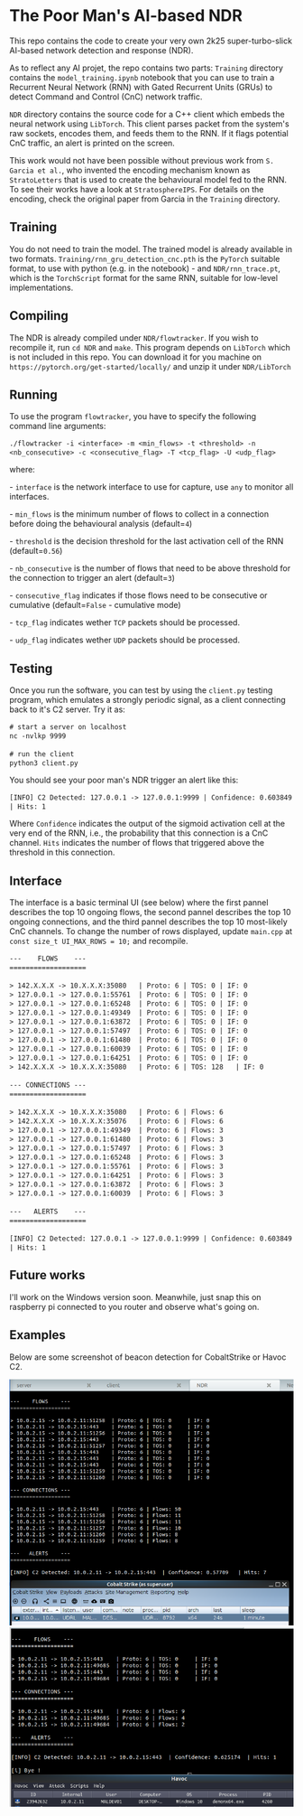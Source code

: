 # The Poor Man's AI-based NDR 

This repo contains the code to create your very own 2k25 super-turbo-slick AI-based network detection and response (NDR). 

As to reflect any AI projet, the repo contains two parts: `Training` directory contains the `model_training.ipynb` notebook that you can use to train a Recurrent Neural Network (RNN) with Gated Recurrent Units (GRUs) to detect Command and Control (CnC) network traffic.

`NDR` directory contains the source code for a C++ client which embeds the neural network using `LibTorch`. This client parses packet from the system's raw sockets, encodes them, and feeds them to the RNN. If it flags potential CnC traffic, an alert is printed on the screen. 

This work would not have been possible without previous work from `S. Garcia et al.`, who invented the encoding mechanism known as `StratoLetters` that is used to create the behavioural model fed to the RNN. To see their works have a look at `StratosphereIPS`. For details on the encoding, check the original paper from Garcia in the `Training` directory.

## Training

You do not need to train the model. The trained model is already available in two formats. `Training/rnn_gru_detection_cnc.pth` is the `PyTorch` suitable format, to use with python (e.g. in the notebook) - and `NDR/rnn_trace.pt`, which is the `TorchScript` format for the same RNN, suitable for low-level implementations. 

## Compiling

The NDR is already compiled under `NDR/flowtracker`. If you wish to recompile it, run `cd NDR` and `make`. This program depends on `LibTorch` which is not included in this repo. You can download it for you machine on `https://pytorch.org/get-started/locally/` and unzip it under `NDR/LibTorch`

## Running

To use the program `flowtracker`, you have to specify the following command line arguments: 

```commandline
./flowtracker -i <interface> -m <min_flows> -t <threshold> -n <nb_consecutive> -c <consecutive_flag> -T <tcp_flag> -U <udp_flag>
```

where: 

\- `interface` is the network interface to use for capture, use `any` to monitor all interfaces.

\- `min_flows` is the minimum number of flows to collect in a connection before doing the behavioural analysis (default=`4`)

\- `threshold` is the decision threshold for the last activation cell of the RNN (default=`0.56`)

\- `nb_consecutive` is the number of flows that need to be above threshold for the connection to trigger an alert (default=`3`)

\- `consecutive_flag` indicates if those flows need to be consecutive or cumulative (default=`False` - cumulative mode)

\- `tcp_flag` indicates wether `TCP` packets should be processed.

\- `udp_flag` indicates wether `UDP` packets should be processed.  

## Testing

Once you run the software, you can test by using the `client.py` testing program, which emulates a strongly periodic signal, as a client connecting back to it's C2 server. Try it as: 

```commandline
# start a server on localhost
nc -nvlkp 9999

# run the client
python3 client.py
```

You should see your poor man's NDR trigger an alert like this: 

```commandline
[INFO] C2 Detected: 127.0.0.1 -> 127.0.0.1:9999	| Confidence: 0.603849	| Hits: 1
```

Where `Confidence` indicates the output of the sigmoid activation cell at the very end of the RNN, i.e., the probability that this connection is a CnC channel. `Hits` indicates the number of flows that triggered above the threshold in this connection.  

## Interface

The interface is a basic terminal UI (see below) where the first pannel describes the top 10 ongoing flows, the second pannel describes the top 10 ongoing connections, and the third pannel describes the top 10 most-likely CnC channels. To change the number of rows displayed, update `main.cpp` at `const size_t UI_MAX_ROWS = 10;` and recompile. 

```commandline
---    FLOWS    ---
===================

> 142.X.X.X -> 10.X.X.X:35080	| Proto: 6 | TOS: 0	| IF: 0
> 127.0.0.1 -> 127.0.0.1:55761	| Proto: 6 | TOS: 0	| IF: 0
> 127.0.0.1 -> 127.0.0.1:65248	| Proto: 6 | TOS: 0	| IF: 0
> 127.0.0.1 -> 127.0.0.1:49349	| Proto: 6 | TOS: 0	| IF: 0
> 127.0.0.1 -> 127.0.0.1:63872	| Proto: 6 | TOS: 0	| IF: 0
> 127.0.0.1 -> 127.0.0.1:57497	| Proto: 6 | TOS: 0	| IF: 0
> 127.0.0.1 -> 127.0.0.1:61480	| Proto: 6 | TOS: 0	| IF: 0
> 127.0.0.1 -> 127.0.0.1:60039	| Proto: 6 | TOS: 0	| IF: 0
> 127.0.0.1 -> 127.0.0.1:64251	| Proto: 6 | TOS: 0	| IF: 0
> 142.X.X.X -> 10.X.X.X:35080	| Proto: 6 | TOS: 128	| IF: 0

--- CONNECTIONS ---
===================

> 142.X.X.X -> 10.X.X.X:35080	| Proto: 6 | Flows: 6
> 142.X.X.X -> 10.X.X.X:35076	| Proto: 6 | Flows: 6
> 127.0.0.1 -> 127.0.0.1:49349	| Proto: 6 | Flows: 3
> 127.0.0.1 -> 127.0.0.1:61480	| Proto: 6 | Flows: 3
> 127.0.0.1 -> 127.0.0.1:57497	| Proto: 6 | Flows: 3
> 127.0.0.1 -> 127.0.0.1:65248	| Proto: 6 | Flows: 3
> 127.0.0.1 -> 127.0.0.1:55761	| Proto: 6 | Flows: 3
> 127.0.0.1 -> 127.0.0.1:64251	| Proto: 6 | Flows: 3
> 127.0.0.1 -> 127.0.0.1:63872	| Proto: 6 | Flows: 3
> 127.0.0.1 -> 127.0.0.1:60039	| Proto: 6 | Flows: 3

---   ALERTS    ---
===================

[INFO] C2 Detected: 127.0.0.1 -> 127.0.0.1:9999	| Confidence: 0.603849	| Hits: 1
```

## Future works

I'll work on the Windows version soon. Meanwhile, just snap this on raspberry pi connected to you router and observe what's going on. 

## Examples

Below are some screenshot of beacon detection for CobaltStrike or Havoc C2. 

![detecting cobaltstrike](Fig/cs.png)
![detecting havoc](Fig/havoc.png)

